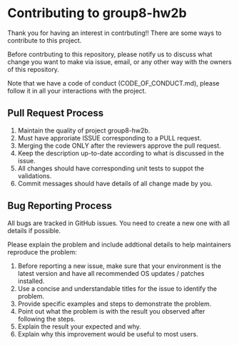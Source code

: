 # Contributing to group8-hw2b

Thank you for having an interest in contrbuting!! There are some ways to contribute to this project.

Before contrbuting to this repository, please notify us to discuss what change you want to make via issue, email,
or any other way with the owners of this repository.

Note that we have a code of conduct (CODE_OF_CONDUCT.md), please follow it in all your interactions with the project.

## Pull Request Process

1. Maintain the quality of project group8-hw2b.
2. Must have approriate ISSUE corresponding to a PULL request.
3. Merging the code ONLY after the reviewers approve the pull request.
4. Keep the description up-to-date according to what is discussed in the issue.
5. All changes should have corresponding unit tests to suppot the validations.
6. Commit messages should have details of all change made by you.

## Bug Reporting Process

All bugs are tracked in GitHub issues. You need to create a new one with all details if possible.

Please explain the problem and include addtional details to help maintainers reproduce the problem:

1. Before reporting a new issue, make sure that your environment is the latest version and have all recommended OS updates /
patches installed.
2. Use a concise and understandable titles for the issue to identify the problem.
3. Provide specific examples and steps to demonstrate the problem.
4. Point out what the problem is with the result you observed after following the steps.
5. Explain the result your expected and why.
6. Explain why this improvement would be useful to most users.
